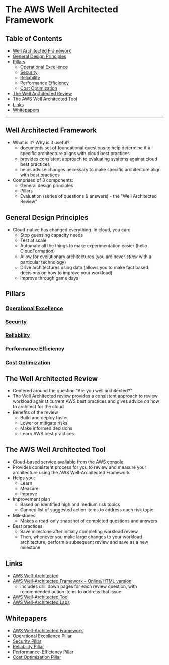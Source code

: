 # The AWS Well Architected Framework

## Table of Contents

<!-- MarkdownTOC depth=4 -->

- [Well Architected Framework](#well-architected-framework)
- [General Design Principles](#general-design-principles)
- [Pillars](#pillars)
	- [Operational Excellence](./operational-excellence.md)
	- [Security](./security.md)
	- [Reliability](./reliability.md)
	- [Performance Efficiency](./performance-efficiency.md)
	- [Cost Optimization](./cost-optimization.md)
- [The Well Architected Review](#the-well-architected-review)
- [The AWS Well Architected Tool](#the-aws-well-architected-tool)
- [Links](#links)
- [Whitepapers](#whitepapers)

<!-- /MarkdownTOC -->

---

## Well Architected Framework

* What is it? Why is it useful?
	- documents set of foundational questions to help determine if a specific architecture aligns with cloud best practices
	- provides consistent approach to evaluating systems against cloud best practices
	- helps advise changes necessary to make specific architecture align with best practices
* Comprised of 3 components:
	- General design principles
	- Pillars
	- Evaluation (series of questions & answers) - the "Well Architected Review"


## General Design Principles

* Cloud-native has changed everything. In cloud, you can:
	- Stop guessing capacity needs
	- Test at scale
	- Automate all the things to make experimentation easier (hello CloudFormation)
	- Allow for evolutionary architectures (you are never *stuck* with a particular technology)
	- Drive architectures using data (allows you to make fact based decisions on how to improve your workload)
	- Improve through game days


## Pillars

### [Operational Excellence](./operational-excellence.md)

### [Security](./security.md)

### [Reliability](./reliability.md)

### [Performance Efficiency](./performance-efficiency.md)

### [Cost Optimization](./cost-optimization.md)


## The Well Architected Review

* Centered around the question "Are you well architected?"
* The Well Architected review provides a consistent approach to review workload against current AWS best practices and gives advice on how to architect for the cloud
* Benefits of the review
	- Build and deploy faster
	- Lower or mitigate risks
	- Make informed decisions
	- Learn AWS best practices


## The AWS Well Architected Tool

* Cloud-based service available from the AWS console
* Provides consistent process for you to review and measure your architecture using the AWS Well-Architected Framework
* Helps you:
	- Learn
	- Measure
	- Improve
* Improvement plan
	- Based on identified high and medium risk topics
	- Canned list of suggested action items to address each risk topic
* Milestones
	- Makes a read-only snapshot of completed questions and answers
* Best practices
	- Save milestone after initially completing workload review
	- Then, whenever you make large changes to your workload architecture, perform a subsequent review and save as a new milestone


## Links

* [AWS Well-Architected](https://aws.amazon.com/architecture/well-architected/)
* [AWS Well-Architected Framework - Online/HTML version](https://wa.aws.amazon.com/index.html)
	- includes drill down pages for each review question, with recommended action items to address that issue
* [AWS Well-Architected Tool](https://aws.amazon.com/well-architected-tool/)
* [AWS Well-Architected Labs](https://wellarchitectedlabs.com)


## Whitepapers

* [AWS Well-Architected Framework](https://d1.awsstatic.com/whitepapers/architecture/AWS_Well-Architected_Framework.pdf)
* [Operational Excellence Pillar](https://d1.awsstatic.com/whitepapers/architecture/AWS-Operational-Excellence-Pillar.pdf)
* [Security Pillar](https://d1.awsstatic.com/whitepapers/architecture/AWS-Security-Pillar.pdf)
* [Reliability Pillar](https://d1.awsstatic.com/whitepapers/architecture/AWS-Reliability-Pillar.pdf)
* [Performance-Efficiency Pillar](https://d1.awsstatic.com/whitepapers/architecture/AWS-Performance-Efficiency-Pillar.pdf)
* [Cost Optimization Pillar](https://d1.awsstatic.com/whitepapers/architecture/AWS-Cost-Optimization-Pillar.pdf)

